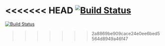 <<<<<<< HEAD
[![Build Status](https://travis-ci.org/oshmanm/thanks_gerald_app.svg?branch=master)](https://travis-ci.org/oshmanm/thanks_gerald_app)
=======
[![Build Status](https://travis-ci.org/oshmanm/thanks_gerald_app.svg?branch=master)](https://travis-ci.org/oshmanm/thanks_gerald_app)
>>>>>>> 2a8869be909cace24e0ee6bed5564d8949a46f47
